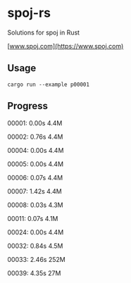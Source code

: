 # spoj-rs
Solutions for spoj in Rust

[www.spoj.com](https://www.spoj.com)

## Usage
```shell
cargo run --example p00001
```

## Progress
00001: 0.00s 4.4M

00002: 0.76s 4.4M

00004: 0.00s 4.4M

00005: 0.00s 4.4M

00006: 0.07s 4.4M

00007: 1.42s 4.4M

00008: 0.03s 4.3M

00011: 0.07s 4.1M

00024: 0.00s 4.4M

00032: 0.84s 4.5M

00033: 2.46s 252M

00039: 4.35s 27M